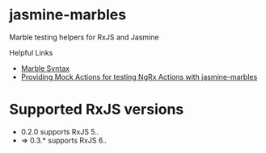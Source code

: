 # jasmine-marbles

Marble testing helpers for RxJS and Jasmine

Helpful Links

* [Marble Syntax](https://github.com/ReactiveX/rxjs/blob/master/docs_app/content/guide/testing/marble-testing.md#marble-syntax "ReactiveX Documentation")
* [Providing Mock Actions for testing NgRx Actions with jasmine-marbles](https://ngrx.io/guide/effects/testing "NgRx Documentation")

# Supported RxJS versions

* 0.2.0 supports RxJS 5.*.*
* => 0.3.* supports RxJS 6.*.*
